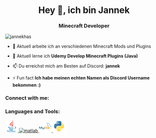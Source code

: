 <h1 align="center">Hey 👋, ich bin Jannek</h1>
<h3 align="center">Minecraft Developer</h3>

<p align="left"> <img src="https://komarev.com/ghpvc/?username=jannekhas&label=Profile%20views&color=0e75b6&style=flat" alt="jannekhas" /> </p>

- 🔭 Aktuell arbeite ich an verschiedenen Minecraft Mods und Plugins

- 🌱 Aktuell lerne ich **Udemy Develop Minecraft Plugins (Java)**

- 📫 Du erreichst mich am Besten auf Discord: **jannek**

- ⚡ Fun fact **Ich habe meinen echten Namen als Discord Username bekommen :)**

<h3 align="left">Connect with me:</h3>
<p align="left">
</p>

<h3 align="left">Languages and Tools:</h3>
<p align="left"> <a href="https://www.java.com" target="_blank" rel="noreferrer"> <img src="https://raw.githubusercontent.com/devicons/devicon/master/icons/java/java-original.svg" alt="java" width="40" height="40"/> </a> <a href="https://www.mathworks.com/" target="_blank" rel="noreferrer"> <img src="https://upload.wikimedia.org/wikipedia/commons/2/21/Matlab_Logo.png" alt="matlab" width="40" height="40"/> </a> <a href="https://www.mysql.com/" target="_blank" rel="noreferrer"> <img src="https://raw.githubusercontent.com/devicons/devicon/master/icons/mysql/mysql-original-wordmark.svg" alt="mysql" width="40" height="40"/> </a> <a href="https://www.python.org" target="_blank" rel="noreferrer"> <img src="https://raw.githubusercontent.com/devicons/devicon/master/icons/python/python-original.svg" alt="python" width="40" height="40"/> </a> </p>
